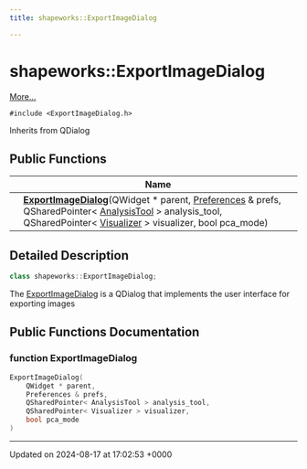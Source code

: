 ```yaml
---
title: shapeworks::ExportImageDialog

---
```


# shapeworks::ExportImageDialog



 [More...](#detailed-description)


`#include <ExportImageDialog.h>`

Inherits from QDialog

## Public Functions

|                | Name           |
| -------------- | -------------- |
| | **[ExportImageDialog](../Classes/classshapeworks_1_1ExportImageDialog.md#function-exportimagedialog)**(QWidget * parent, [Preferences](../Classes/classPreferences.md) & prefs, QSharedPointer< [AnalysisTool](../Classes/classshapeworks_1_1AnalysisTool.md) > analysis_tool, QSharedPointer< [Visualizer](../Classes/classshapeworks_1_1Visualizer.md) > visualizer, bool pca_mode) |

## Detailed Description

```cpp
class shapeworks::ExportImageDialog;
```


The [ExportImageDialog](../Classes/classshapeworks_1_1ExportImageDialog.md) is a QDialog that implements the user interface for exporting images 

## Public Functions Documentation

### function ExportImageDialog

```cpp
ExportImageDialog(
    QWidget * parent,
    Preferences & prefs,
    QSharedPointer< AnalysisTool > analysis_tool,
    QSharedPointer< Visualizer > visualizer,
    bool pca_mode
)
```


-------------------------------

Updated on 2024-08-17 at 17:02:53 +0000